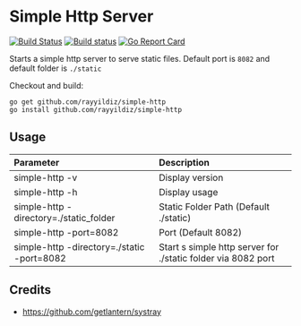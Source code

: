 Simple Http Server
===

[![Build Status](http://img.shields.io/travis/rayyildiz/simple-http.svg?style=flat-square)](https://travis-ci.org/rayyildiz/simple-http)
[![Build status](https://ci.appveyor.com/api/projects/status/8r09df5s71j3r036?svg=true)](https://ci.appveyor.com/project/rayyildiz/simple-http)
[![Go Report Card](https://goreportcard.com/badge/github.com/rayyildiz/simple-http)](https://goreportcard.com/report/github.com/rayyildiz/simple-http)

Starts a simple http server to serve static files. Default port is ```8082``` and default folder is ```./static```

Checkout and build:

    go get github.com/rayyildiz/simple-http
    go install github.com/rayyildiz/simple-http

Usage
---

| Parameter                                  | Description                                                  |
|:-------------------------------------------|:-------------------------------------------------------------|
| simple-http -v                             | Display version                                              |
| simple-http -h                             | Display usage                                                |
| simple-http -directory=./static_folder     | Static Folder Path (Default ./static)                        |
| simple-http -port=8082                     | Port (Default 8082)                                          |
| simple-http -directory=./static -port=8082 | Start s simple http server for ./static folder via 8082 port |

Credits
---

* https://github.com/getlantern/systray